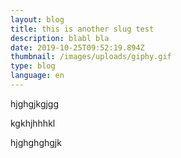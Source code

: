 ```yaml
---
layout: blog
title: this is another slug test
description: blabl bla
date: 2019-10-25T09:52:19.894Z
thumbnail: /images/uploads/giphy.gif
type: blog
language: en
---
```

hjghgjkgjgg

kgkhjhhhkl

hjghghghgjk
